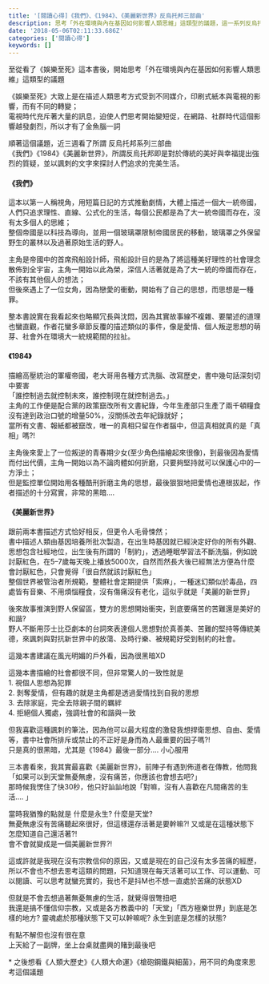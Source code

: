 ```yaml
---
title: '[閱讀心得]《我們》、《1984》、《美麗新世界》反烏托邦三部曲'
description: 思考「外在環境與內在基因如何影響人類思維」這類型的議題，這一系列反烏托邦的書籍讓人去正視環境與體制對個體的影響與危害
date: '2018-05-06T02:11:33.686Z'
categories: ['閱讀心得']
keywords: []
---
```


至從看了《娛樂至死》這本書後，開始思考「外在環境與內在基因如何影響人類思維」這類型的議題

《娛樂至死》大致上是在描述人類思考方式受到不同媒介，印刷式紙本與電視的影響，而有不同的轉變；  
電視時代充斥著大量的訊息，迫使人們思考開始變短促，在網路、社群時代這個影響越發劇烈，所以才有了金魚腦一詞

順著這個議題，近三週看了所謂 反烏托邦系列三部曲  
《我們》《1984》《美麗新世界》，所謂反烏托邦即是對於傳統的美好與幸福提出強烈的質疑，並以諷刺的文字來探討人們追求的完美生活。

#### 《我們》

這本以第一人稱視角，用短篇日記的方式推動劇情，大體上描述一個大一統帝國，人們只追求理性、直線、公式化的生活，每個公民都是為了大一統帝國而存在，沒有太多個人的思維；  
整個帝國是以科技為導向，並用一個玻璃罩限制帝國居民的移動，玻璃罩之外保留野生的叢林以及過著原始生活的野人。

主角是帝國中的首席飛船設計師，飛船設計目的是為了將這種美好理性的社會理念散佈到全宇宙，主角一開始以此為榮，深信人活著就是為了大一統的帝國而存在，不該有其他個人的想法；  
但後來遇上了一位女角，因為戀愛的衝動，開始有了自己的思想，而思想是一種罪。

整本書說實在我看起來也略顯冗長與沈悶，因為其實故事線不複雜、要闡述的道理也蠻直觀，作者花蠻多章節反覆的描述類似的事件，像是愛情、個人叛逆思想的萌芽、社會外在環境大一統規範間的拉扯。

#### 《1984》

描繪高壓統治的軍權帝國，老大哥用各種方式洗腦、改寫歷史，書中幾句話深刻切中要害  
「誰控制過去就控制未來，誰控制現在就控制過去。」  
主角的工作便是配合黨的政策竄改所有文書紀錄，今年生產部只生產了兩千頓糧食沒有達到政治口號的增量50%，沒關係改去年紀錄就好；  
當所有文書、報紙都被竄改，唯一的真相只留在作者腦中，但這真相就真的是「真相」嗎?!

主角後來愛上了一位叛逆的青春期少女(至少角色描繪起來很像)，到最後因為愛情而付出代價，主角一開始以為不論肉體如何折磨，只要夠堅持就可以保護心中的一方淨土；  
但是監控單位開始用各種酷刑折磨主角的思想，最後狠狠地把愛情也連根拔起，作者描述的十分寫實，非常的黑暗….

#### 《美麗新世界》

跟前兩本書描述方式恰好相反，但更令人毛骨悚然；  
書中描述人類由基因培養所批次製造，在出生時基因就已經決定好你的所有外觀、思想包含社經地位，出生後有所謂的「制約」，透過睡眠學習法不斷洗腦，例如說 討厭紅色，在5–7歲每天晚上播放5000次，自然而然長大後已經無法方便為什麼會討厭紅色，只會覺得「很自然就該討厭紅色」  
整個世界被管治者所規範，整體社會定期提供「索麻」，一種迷幻類似於毒品，四處皆有音樂、不用煩惱糧食，沒有傷痛沒有老化，這似乎就是「美麗的新世界」

後來故事推演到野人保留區，雙方的思想開始衝突，到底要痛苦的苦難還是美好的和諧?   
野人不斷用莎士比亞劇本的台詞來表達個人思想對於真善美、苦難的堅持等傳統美德，來諷刺與對抗新世界中的放蕩、及時行樂、被規範好受到制約的社會。

這幾本書建議在風光明媚的戶外看，因為很黑暗XD

這幾本書描繪的社會都很不同，但非常驚人的一致性就是  
1\. 視個人思想為犯罪  
2\. 剝奪愛情，但有趣的就是主角都是透過愛情找到自我的思想  
3\. 去除家庭，完全去除親子間的羈絆  
4\. 拒絕個人獨處，強調社會的和諧與一致

但我喜歡這種諷刺的筆法，因為他可以最大程度的激發我想捍衛思想、自由、愛情等，書中社會所排斥或禁止的不正好是身而為人最重要的因子嗎?!  
只是真的很黑暗，尤其是《1984》最後一部分…. 小心服用

三本書看來，我其實最喜歡《美麗新世界》，前陣子有遇到佈道者在傳教，他問我「如果可以到天堂無憂無慮，沒有痛苦，你應該也會想去吧?」  
那時候我愣住了快30秒，他只好訕訕地說「對嘛，沒有人喜歡在凡間痛苦的生活…. 」

當時我猶豫的點就是 什麼是永生? 什麼是天堂?   
無憂無慮沒有苦痛聽起來很好，但這樣還存活著是要幹嘛?! 又或是在這種狀態下怎麼知道自己還活著?!   
會不會就變成是一個美麗新世界?!

這或許就是我現在沒有宗教信仰的原因，又或是現在的自己沒有太多苦痛的經歷，所以不會也不想去思考這類的問題，只知道現在每天活著可以工作、可以運動、可以閱讀、可以思考就蠻充實的，我也不是抖M也不想一直處於苦痛的狀態XD

但就是不會去想過著無憂無慮的生活，就覺得很彆扭吧  
我還是搞不懂信仰宗教，又或是各方教義中的「天堂」「西方極樂世界」到底是怎樣的地方? 靈魂處於那種狀態下又可以幹嘛呢? 永生到底是怎樣的狀態?

有點不解但也沒有很在意  
上天給了一副牌，坐上台桌就盡興的賭到最後吧

\* 之後想看《人類大歷史》《人類大命運》《槍砲鋼鐵與細菌》，用不同的角度來思考這個議題